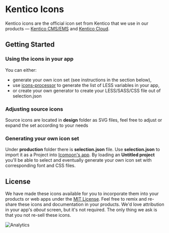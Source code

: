# Kentico Icons

Kentico icons are the official icon set from Kentico that we use in our products — [Kentico CMS/EMS](https://www.kentico.com/) and [Kentico Cloud](https://kenticocloud.com/).

## Getting Started

### Using the icons in your app
You can either:
* generate your own icon set (see instructions in the section below),
* use [icons-processor](https://github.com/Kentico/icons-processor) to generate the list of LESS variables in your app,
* or create your own generator to create your LESS/SASS/CSS file out of selection.json

### Adjusting source icons
Source icons are located in **design** folder as SVG files, feel free to adjust or expand the set according to your needs

### Generating your own icon set
Under **production** folder there is **selection.json** file. Use **selection.json** to import it as a Project into [Icomoon's app](https://icomoon.io/app/#/projects). By loading an **Untitled project** you'll be able to select and eventually generate your own icon set with corresponding font and CSS files.


## License

We have made these icons available for you to incorporate them into your products or web apps under the [MIT License](https://opensource.org/licenses/MIT). Feel free to remix and re-share these icons and documentation in your products.
We'd love attribution in your app's *about* screen, but it's not required. The only thing we ask is that you not re-sell these icons.

![Analytics](https://kentico-ga-beacon.azurewebsites.net/api/UA-69014260-4/Kentico/kentico-icons?pixel)
